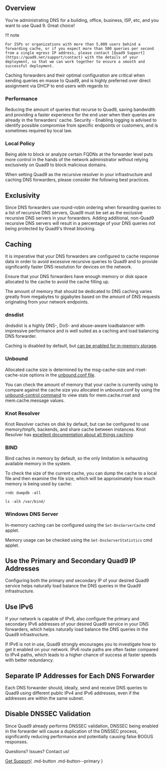 ## Overview

You're administrating DNS for a building, office, business, ISP, etc, and you want to use Quad 9. Great choice!

!!! note

    For ISPs or organizations with more than 5,000 users behind a forwarding cache, or if you expect more than 500 queries per second from a single egress IP address, please contact [Quad9 Support](https://quad9.net/support/contact) with the details of your deployment, so that we can work together to ensure a smooth and successful deployment.

Caching forwarders and their optimal configuration are critical when sending queries en masse to Quad9, and is highly preferred over direct assignment via DHCP to end users with regards to:

### Performance
Reducing the amount of queries that recurse to Quad9, saving bandwidth and providing a faster experience for the end user when their queries are already in the forwarders' cache.
Security - Enabling logging is advised to identify possible compromise from specific endpoints or customers, and is sometimes required by local law.

### Local Policy
Being able to block or analyze certain FQDNs at the forwarder level puts more control in the hands of the network administrator without relying exclusively on Quad9 to block malicious domains.

When setting Quad9 as the recursive resolver in your infrastructure and caching DNS forwarders, please consider the following best practices.

## Exclusivity

Since DNS forwarders use round-robin ordering when forwarding queries to a list of recursive DNS servers, Quad9 must be set as the exclusive recursive DNS servers in your forwarders. Adding additional, non-Quad9 recursive DNS servers will result in a percentage of your DNS queries not being protected by Quad9's threat blocking.

## Caching

It is imperative that your DNS forwarders are configured to cache response data in order to avoid excessive recursive queries to Quad9 and to provide significantly faster DNS resolution for devices on the network.

Ensure that your DNS forwarders have enough memory or disk space allocated to the cache to avoid the cache filling up.

The amount of memory that should be dedicated to DNS caching varies greatly from megabytes to gigabytes based on the amount of DNS requests originating from your network endpoints.

### dnsdist

dndsdist is a highly DNS-, DoS- and abuse-aware loadbalancer with impressive performance and is well suited as a caching and load balancing DNS forwarder.

Caching is disabled by default, but [can be enabled for in-memory storage](https://dnsdist.org/guides/cache.html).

### Unbound

Allocated cache size is determined by the msg-cache-size and rrset-cache-size options in the [unbound.conf file](https://www.nlnetlabs.nl/documentation/unbound/unbound.conf/).

You can check the amount of memory that your cache is currently using to compare against the cache size you allocated in unbound.conf by using the [unbound-control command](https://www.nlnetlabs.nl/documentation/unbound/unbound-control/) to view stats for mem.cache.rrset and mem.cache.message values.

### Knot Resolver

Knot Resolver caches on disk by default, but can be configured to use memory/tmpfs, backends, and share cache between instances. Knot Resolver has [excellent documentation about all things caching](https://knot-resolver.readthedocs.io/en/stable/daemon-bindings-cache.html).

### BIND

Bind caches in memory by default, so the only limitation is exhausting available memory in the system.

To check the size of the current cache, you can dump the cache to a local file and then examine the file size, which will be approximately how much memory is being used by cache:

```
rndc dumpdb -all
```

```
ls -alh /var/bind/
```

### Windows DNS Server

In-memory caching can be configured using the `Set-DnsServerCache` cmd applet.

Memory usage can be checked using the `Get-DnsServerStatistics` cmd applet.

## Use the Primary and Secondary Quad9 IP Addresses

Configuring both the primary *and* secondary IP of your desired Quad9 service helps naturally load balance the DNS queries in the Quad9 infrastructure.

## Use IPv6

If your network is capable of IPv6, also configure the primary and secondary IPv6 addresses of your desired Quad9 service in your DNS forwarders, which helps naturally load balance the DNS queries in the Quad9 infrastructure.

If IPv6 is not in use, Quad9 strongly encourages you to investigate how to get it enabled on your network. IPv6 route paths are often faster compared to IPv4 paths, which leads to a higher chance of success at faster speeds with better redundancy.

## Separate IP Addresses for Each DNS Forwarder

Each DNS forwarder should, ideally, send and receive DNS queries to Quad9 using different public IPv4 and IPv6 addresses, even if the addresses are within the same subnet.

## Disable DNSSEC Validation

Since Quad9 already performs DNSSEC validation, DNSSEC being enabled in the forwarder will cause a duplication of the DNSSEC process, significantly reducing performance and potentially causing false BOGUS responses.

Questions? Issues? Contact us!

[Get Support](https://quad9.net/support/contact){ .md-button .md-button--primary }
